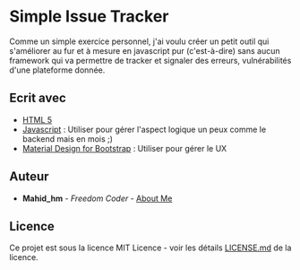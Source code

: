 # Simple Issue Tracker 

Comme un simple exercice personnel, j'ai voulu créer un petit outil qui s'améliorer au fur et à mesure en javascript pur (c'est-à-dire) sans aucun framework qui va permettre de tracker et signaler des erreurs, vulnérabilités d'une plateforme donnée. 

## Ecrit avec

* [HTML 5](https://www.w3schools.com/html/html5_intro.asp)
* [Javascript](https://developer.mozilla.org/fr/docs/Web/JavaScript) : Utiliser pour gérer l'aspect logique un peux comme le backend mais en mois ;)
* [Material Design for Bootstrap](https://mdbootstrap.com/) : Utiliser pour gérer le UX

## Auteur

* **Mahid_hm** - *Freedom Coder* - [About Me](https://about.me/mahid_hm)

## Licence

Ce projet est sous la licence MIT Licence - voir les détails [LICENSE.md](LICENSE.md) de la licence.